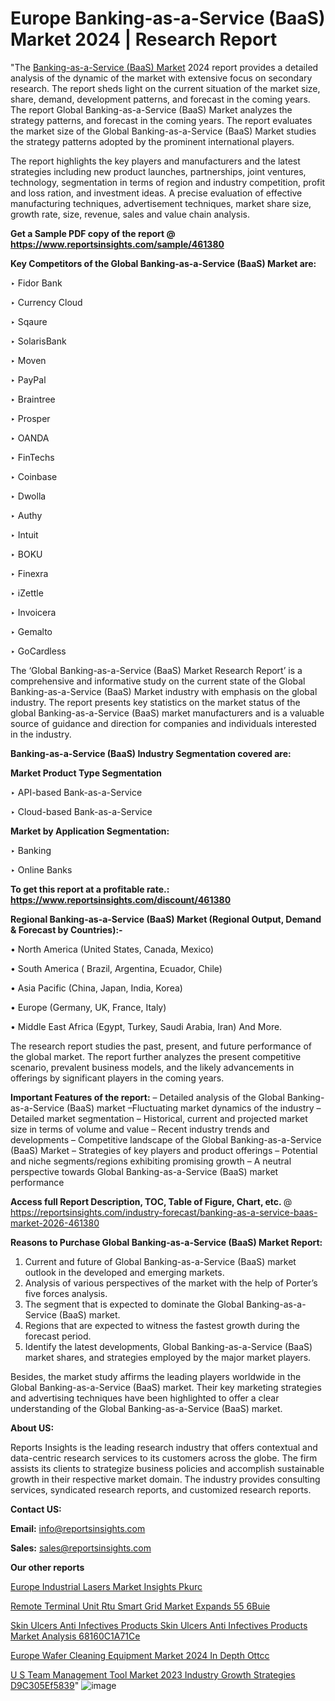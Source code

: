 # Europe Banking-as-a-Service (BaaS) Market 2024 | Research Report

 "The <a href=https://www.reportsinsights.com/sample/461380>Banking-as-a-Service (BaaS) Market</a> 2024 report provides a detailed analysis of the dynamic of the market with extensive focus on secondary research. The report sheds light on the current situation of the market size, share, demand, development patterns, and forecast in the coming years. The report Global Banking-as-a-Service (BaaS) Market analyzes the strategy patterns, and forecast in the coming years. The report evaluates the market size of the Global Banking-as-a-Service (BaaS) Market studies the strategy patterns adopted by the prominent international players.

The report highlights the key players and manufacturers and the latest strategies including new product launches, partnerships, joint ventures, technology, segmentation in terms of region and industry competition, profit and loss ration, and investment ideas. A precise evaluation of effective manufacturing techniques, advertisement techniques, market share size, growth rate, size, revenue, sales and value chain analysis.

<strong>Get a Sample PDF copy of the report @ <a href=https://www.reportsinsights.com/sample/461380 style=color:#0000ff;>https://www.reportsinsights.com/sample/461380</a></strong>

<strong>Key Competitors of the Global Banking-as-a-Service (BaaS) Market are:</strong>

‣ Fidor Bank

‣ Currency Cloud

‣ Sqaure

‣ SolarisBank

‣ Moven

‣ PayPal

‣ Braintree

‣ Prosper

‣ OANDA

‣ FinTechs

‣ Coinbase

‣ Dwolla

‣ Authy

‣ Intuit

‣ BOKU

‣ Finexra

‣ iZettle

‣ Invoicera

‣ Gemalto

‣ GoCardless

The ‘Global Banking-as-a-Service (BaaS) Market Research Report’ is a comprehensive and informative study on the current state of the Global Banking-as-a-Service (BaaS) Market industry with emphasis on the global industry. The report presents key statistics on the market status of the global Banking-as-a-Service (BaaS) market manufacturers and is a valuable source of guidance and direction for companies and individuals interested in the industry.

<strong>Banking-as-a-Service (BaaS) Industry Segmentation covered are:</strong>

<strong>Market Product Type Segmentation</strong>

‣ API-based Bank-as-a-Service

‣ Cloud-based Bank-as-a-Service

<strong>Market by Application Segmentation:</strong>

‣ Banking

‣ Online Banks

<strong>To get this report at a profitable rate.: <a href=https://www.reportsinsights.com/discount/461380 style=color:#0000ff;>https://www.reportsinsights.com/discount/461380</a></strong>

<strong>Regional Banking-as-a-Service (BaaS) Market (Regional Output, Demand &amp; Forecast by Countries):-</strong>

• North America (United States, Canada, Mexico)

• South America ( Brazil, Argentina, Ecuador, Chile)

• Asia Pacific (China, Japan, India, Korea)

• Europe (Germany, UK, France, Italy)

• Middle East Africa (Egypt, Turkey, Saudi Arabia, Iran) And More.

The research report studies the past, present, and future performance of the global market. The report further analyzes the present competitive scenario, prevalent business models, and the likely advancements in offerings by significant players in the coming years.

<strong>Important Features of the report:</strong>
– Detailed analysis of the Global Banking-as-a-Service (BaaS) market
–Fluctuating market dynamics of the industry
–Detailed market segmentation
– Historical, current and projected market size in terms of volume and value
– Recent industry trends and developments
– Competitive landscape of the Global Banking-as-a-Service (BaaS) Market
– Strategies of key players and product offerings
– Potential and niche segments/regions exhibiting promising growth
– A neutral perspective towards Global Banking-as-a-Service (BaaS) market performance

<strong>Access full Report Description, TOC, Table of Figure, Chart, etc. </strong>@   <a href=https://reportsinsights.com/industry-forecast/banking-as-a-service-baas-market-2026-461380 style=color:#0000ff;>https://reportsinsights.com/industry-forecast/banking-as-a-service-baas-market-2026-461380</a>

<strong>Reasons to Purchase Global Banking-as-a-Service (BaaS) Market Report:</strong>
1. Current and future of Global Banking-as-a-Service (BaaS) market outlook in the developed and emerging markets.
2. Analysis of various perspectives of the market with the help of Porter’s five forces analysis.
3. The segment that is expected to dominate the Global Banking-as-a-Service (BaaS) market.
4. Regions that are expected to witness the fastest growth during the forecast period.
5. Identify the latest developments, Global Banking-as-a-Service (BaaS) market shares, and strategies employed by the major market players.

Besides, the market study affirms the leading players worldwide in the Global Banking-as-a-Service (BaaS) market. Their key marketing strategies and advertising techniques have been highlighted to offer a clear understanding of the Global Banking-as-a-Service (BaaS) market.

<strong><strong>About US</strong>:</strong>

Reports Insights is the leading research industry that offers contextual and data-centric research services to its customers across the globe. The firm assists its clients to strategize business policies and accomplish sustainable growth in their respective market domain. The industry provides consulting services, syndicated research reports, and customized research reports.

<strong>Contact US:</strong>

<p class=><b>Email:</b> <a href=mailto:info@reportsinsights.com>info@reportsinsights.com</a></p>
<p class=><b>Sales:</b> <a href=mailto:sales@reportsinsights.com>sales@reportsinsights.com</a></p>

<strong>Our other reports</strong>

<a href=https://www.linkedin.com/pulse/europe-industrial-lasers-market-insights-pkurc/>Europe Industrial Lasers Market Insights Pkurc</a>

<a href=https://www.linkedin.com/pulse/remote-terminal-unit-rtu-smart-grid-market-expands-55-6buie/>Remote Terminal Unit Rtu Smart Grid Market Expands 55 6Buie</a>

<a href=https://medium.com/@jadhaosuchit578/skin-ulcers-anti-infectives-products-skin-ulcers-anti-infectives-products-market-analysis-68160c1a71ce>Skin Ulcers Anti Infectives Products Skin Ulcers Anti Infectives Products Market Analysis 68160C1A71Ce</a>

<a href=https://www.linkedin.com/pulse/europe-wafer-cleaning-equipment-market-2024-in-depth-ottcc/>Europe Wafer Cleaning Equipment Market 2024 In Depth Ottcc</a>

<a href=https://medium.com/@shreyaw909/u-s-team-management-tool-market-2023-industry-growth-strategies-d9c305ef5839>U S Team Management Tool Market 2023 Industry Growth Strategies D9C305Ef5839</a>"
![image](https://github.com/daminid12/RImarketresearch/assets/158430485/a6b32544-6eb9-4684-997f-f6f12dbfba6d)

